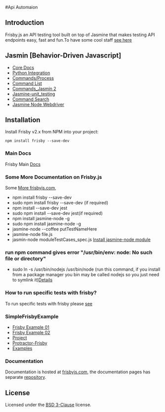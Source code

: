 #Api Automaion



## Introduction

Frisby.js an API testing tool built on top of Jasmine that makes testing API
endpoints easy, fast and fun.To have some cool staff [see here](https://ptmccarthy.github.io/2014/06/28/rest-testing-with-frisby/)

## Jasmin [Behavior-Driven Javascript]
* [Core Docs](https://jasmine.github.io/pages/docs_home.html)
* [Python Integration](https://github.com/jasmine/jasmine-py)
* [Commands/Process](https://jasmine.github.io/2.0/introduction.html)
* [Command List](https://github.com/mattfysh/cheat-sinon-jasmine/blob/master/readme.md)
* [Commands_Jasmin 2](https://github.com/lennonjesus/jasmine2-cheatsheet/blob/master/README.md)
* [Jasmine-unit_testing](https://github.com/Galleria/Jasmine-unit_testing-CheatSheet)
* [Command Search](https://github.com/search?utf8=%E2%9C%93&q=jasmine+cheat&type=)
* [Jasmine Node Webdriver](https://github.com/gleneivey/jasmine-node-webdriver)

## Installation

Install Frisby v2.x from NPM into your project:

    npm install frisby --save-dev


### Main Docs

Frisby Main [Docs](https://github.com/vlucas/frisby/blob/master/README.md)


### Some More Documentation on Frisby.js
Some [More frisbyjs.com](https://ian_lin.gitbooks.io/javascript-testing/content/chapter4.html),
* npm install frisby --save-dev
* sudo npm install frisby --save-dev (if required)
* npm install --save-dev jest
* sudo npm install --save-dev jest(if required)
* npm install jasmine-node -g
* sudo npm install jasmine-node -g
* jasmine-node --coffee putTestNameHere
* jasmine-node file.js
* jasmin-node moduleTestCases_spec.js [Install jasmine-node module](https://stackoverflow.com/questions/35638251/how-to-run-specific-tests-with-frisby)

### run npm command gives error "/usr/bin/env: node: No such file or directory"
* sudo ln -s /usr/bin/nodejs /usr/bin/node (run this command, if you install from a package manager you bin may be called nodejs so you just need to symlink it)[Details](https://github.com/nodejs/node-v0.x-archive/issues/3911)


### How to run specific tests with frisby?
To run specific tests with frisby please [see](https://stackoverflow.com/questions/35638251/how-to-run-specific-tests-with-frisby)

### SimpleFrisbyExample

* [Frisby Example 01](https://github.com/iangemtek/SimpleFrisbyExample/tree/master/node_modules/frisby/examples)
* [Frisby Example 02](https://github.com/Jenyaya/frisby-example)
* [Project](https://github.com/iangemtek/SimpleFrisbyExample)
* [Protractor-Frisby](https://github.com/igniteram/protractor-frisby)
* [Examples](https://github.com/search?utf8=%E2%9C%93&q=frisby+example&type=)


### Documentation

Documentation is hosted at [frisbyjs.com](http://frisbyjs.com/), the
documentation pages has separate
[repository](https://github.com/vlucas/frisby-site).

## License

Licensed under the [BSD 3-Clause](http://opensource.org/licenses/BSD-3-Clause)
license.
